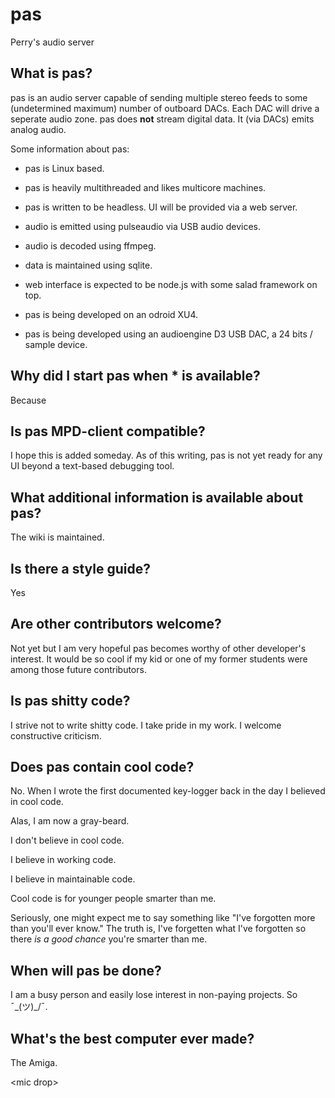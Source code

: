 # pas
Perry's audio server

## What is pas?

pas is an audio server capable of sending multiple stereo feeds to some (undetermined maximum) number of outboard DACs. Each DAC will drive a seperate audio zone. pas does **not** stream digital data. It (via DACs) emits analog audio.

Some information about pas:
- pas is Linux based.
- pas is heavily multithreaded and likes multicore machines.
- pas is written to be headless. UI will be provided via a web server.
- audio is emitted using pulseaudio via USB audio devices.
- audio is decoded using ffmpeg.
- data is maintained using sqlite.
- web interface is expected to be node.js with some salad framework on top.

- pas is being developed on an odroid XU4.
- pas is being developed using an audioengine D3 USB DAC, a 24 bits / sample device.

## Why did I start pas when * is available?

Because

## Is pas MPD-client compatible?

I hope this is added someday. As of this writing, pas is not yet ready for any UI beyond a text-based debugging tool.

## What additional information is available about pas?

The wiki is maintained.

## Is there a style guide?

Yes

## Are other contributors welcome?

Not yet but I am very hopeful pas becomes worthy of other developer's interest. It would be so cool if my kid or one of my former students were among those future contributors.

## Is pas shitty code?

I strive not to write shitty code. I take pride in my work. I welcome constructive criticism.

## Does pas contain cool code?

No. When I wrote the first documented key-logger back in the day I believed in cool code.

Alas, I am now a gray-beard. 

I don't believe in cool code. 

I believe in working code.

I believe in maintainable code. 

Cool code is for younger people smarter than me.

Seriously, one might expect me to say something like "I've forgotten more than you'll ever know." The truth is, I've forgetten what I've forgotten so there *is a good chance* you're smarter than me.

## When will pas be done?

I am a busy person and easily lose interest in non-paying projects. So ¯\_(ツ)_/¯.

## What's the best computer ever made?

The Amiga.

\<mic drop>
